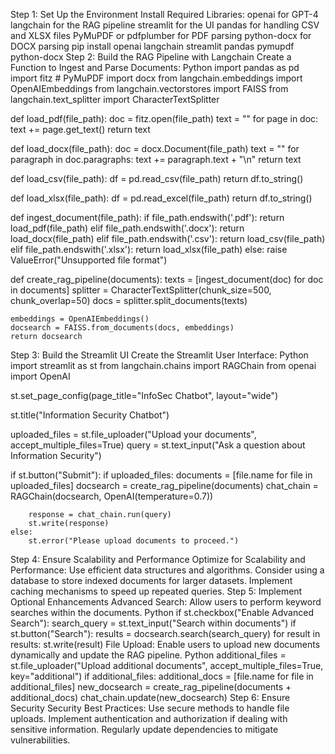 Step 1: Set Up the Environment
Install Required Libraries:
openai for GPT-4
langchain for the RAG pipeline
streamlit for the UI
pandas for handling CSV and XLSX files
PyMuPDF or pdfplumber for PDF parsing
python-docx for DOCX parsing
pip install openai langchain streamlit pandas pymupdf python-docx
Step 2: Build the RAG Pipeline with Langchain
Create a Function to Ingest and Parse Documents:
Python
import pandas as pd
import fitz  # PyMuPDF
import docx
from langchain.embeddings import OpenAIEmbeddings
from langchain.vectorstores import FAISS
from langchain.text_splitter import CharacterTextSplitter

def load_pdf(file_path):
    doc = fitz.open(file_path)
    text = ""
    for page in doc:
        text += page.get_text()
    return text

def load_docx(file_path):
    doc = docx.Document(file_path)
    text = ""
    for paragraph in doc.paragraphs:
        text += paragraph.text + "\n"
    return text

def load_csv(file_path):
    df = pd.read_csv(file_path)
    return df.to_string()

def load_xlsx(file_path):
    df = pd.read_excel(file_path)
    return df.to_string()

def ingest_document(file_path):
    if file_path.endswith('.pdf'):
        return load_pdf(file_path)
    elif file_path.endswith('.docx'):
        return load_docx(file_path)
    elif file_path.endswith('.csv'):
        return load_csv(file_path)
    elif file_path.endswith('.xlsx'):
        return load_xlsx(file_path)
    else:
        raise ValueError("Unsupported file format")

def create_rag_pipeline(documents):
    texts = [ingest_document(doc) for doc in documents]
    splitter = CharacterTextSplitter(chunk_size=500, chunk_overlap=50)
    docs = splitter.split_documents(texts)

    embeddings = OpenAIEmbeddings()
    docsearch = FAISS.from_documents(docs, embeddings)
    return docsearch
Step 3: Build the Streamlit UI
Create the Streamlit User Interface:
Python
import streamlit as st
from langchain.chains import RAGChain
from openai import OpenAI

st.set_page_config(page_title="InfoSec Chatbot", layout="wide")

st.title("Information Security Chatbot")

uploaded_files = st.file_uploader("Upload your documents", accept_multiple_files=True)
query = st.text_input("Ask a question about Information Security")

if st.button("Submit"):
    if uploaded_files:
        documents = [file.name for file in uploaded_files]
        docsearch = create_rag_pipeline(documents)
        chat_chain = RAGChain(docsearch, OpenAI(temperature=0.7))

        response = chat_chain.run(query)
        st.write(response)
    else:
        st.error("Please upload documents to proceed.")
Step 4: Ensure Scalability and Performance
Optimize for Scalability and Performance:
Use efficient data structures and algorithms.
Consider using a database to store indexed documents for larger datasets.
Implement caching mechanisms to speed up repeated queries.
Step 5: Implement Optional Enhancements
Advanced Search:
Allow users to perform keyword searches within the documents.
Python
if st.checkbox("Enable Advanced Search"):
    search_query = st.text_input("Search within documents")
    if st.button("Search"):
        results = docsearch.search(search_query)
        for result in results:
            st.write(result)
File Upload:
Enable users to upload new documents dynamically and update the RAG pipeline.
Python
additional_files = st.file_uploader("Upload additional documents", accept_multiple_files=True, key="additional")
if additional_files:
    additional_docs = [file.name for file in additional_files]
    new_docsearch = create_rag_pipeline(documents + additional_docs)
    chat_chain.update(new_docsearch)
Step 6: Ensure Security
Security Best Practices:
Use secure methods to handle file uploads.
Implement authentication and authorization if dealing with sensitive information.
Regularly update dependencies to mitigate vulnerabilities.
